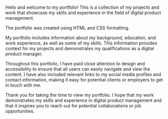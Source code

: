 Hello and welcome to my portfolio! This is a collection of my projects and work that showcase my skills and experience in the field of digital product management.

The portfolio was created using HTML and CSS formatting. 

My portfolio includes information about my background, education, and work experience, as well as some of my skills. This information provides context for my projects and demonstrates my qualifications as a digital product manager.

Throughout this portfolio, I have paid close attention to design and accessibility to ensure that all users can easily navigate and view the content. I have also included relevant links to my social media profiles and contact information, making it easy for potential clients or employers to get in touch with me.

Thank you for taking the time to view my portfolio. I hope that my work demonstrates my skills and experience in digital product management and that it inspires you to reach out for potential collaborations or job opportunities.
